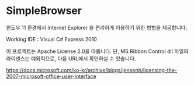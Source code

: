 # SimpleBrowser
윈도우 11 환경에서 Internet Explorer 을 편리하게 이용하기 위한 방법을 제공합니다.

Working IDE : Visual C# Express 2010

이 프로젝트는 Apache License 2.0을 따릅니다.
단, MS Ribbon Control dll 파일의 라이센스는 예외적으로, 다음 URL에서 확인하실 수 있습니다.

https://docs.microsoft.com/ko-kr/archive/blogs/jensenh/licensing-the-2007-microsoft-office-user-interface